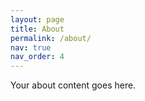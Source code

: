 ```yaml
---
layout: page
title: About
permalink: /about/
nav: true
nav_order: 4
---
```


Your about content goes here.